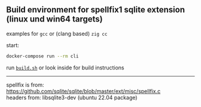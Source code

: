 ## Build environment for spellfix1 sqlite extension (linux und win64 targets)
examples for `gcc` or (clang based) `zig cc`

start:
```sh
docker-compose run --rm cli
```

run [`build.sh`](./src/build.sh) or look inside for build instructions

---

spellfix is from: https://github.com/sqlite/sqlite/blob/master/ext/misc/spellfix.c  
headers from: libsqlite3-dev (ubuntu 22.04 package)
